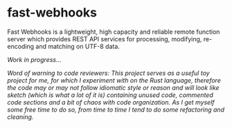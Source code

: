 # fast-webhooks

Fast Webhooks is a lightweight, high capacity and reliable remote function server which provides REST API services for processing, modifying, re-encoding and matching on UTF-8 data.

*Work in progress...*

_Word of warning to code reviewers: This project serves as a useful toy project for me, for which I experiment with on the Rust language, therefore the code may or may not follow idiomatic style or reason and will look like sketch (which is what a lot of it is) containing unused code, commented code sections and a bit of chaos with code organization. As I get myself some free time to do so, from time to time I tend to do some refactoring and cleaning._
